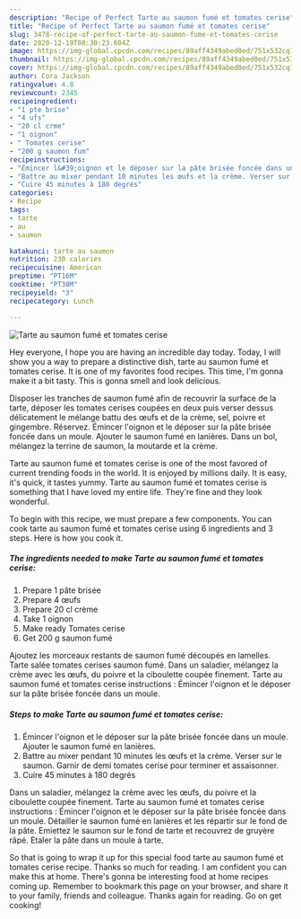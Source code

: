 ```yaml
---
description: "Recipe of Perfect Tarte au saumon fumé et tomates cerise"
title: "Recipe of Perfect Tarte au saumon fumé et tomates cerise"
slug: 3478-recipe-of-perfect-tarte-au-saumon-fume-et-tomates-cerise
date: 2020-12-19T08:30:23.604Z
image: https://img-global.cpcdn.com/recipes/89aff4349abed0ed/751x532cq70/tarte-au-saumon-fume-et-tomates-cerise-photo-principale-de-la-recette.jpg
thumbnail: https://img-global.cpcdn.com/recipes/89aff4349abed0ed/751x532cq70/tarte-au-saumon-fume-et-tomates-cerise-photo-principale-de-la-recette.jpg
cover: https://img-global.cpcdn.com/recipes/89aff4349abed0ed/751x532cq70/tarte-au-saumon-fume-et-tomates-cerise-photo-principale-de-la-recette.jpg
author: Cora Jackson
ratingvalue: 4.8
reviewcount: 2345
recipeingredient:
- "1 pte brise"
- "4 ufs"
- "20 cl crme"
- "1 oignon"
- " Tomates cerise"
- "200 g saumon fum"
recipeinstructions:
- "Émincer l&#39;oignon et le déposer sur la pâte brisée foncée dans un moule. Ajouter le saumon fumé en lanières."
- "Battre au mixer pendant 10 minutes les œufs et la crème. Verser sur le saumon. Garnir de demi tomates cerise pour terminer et assaisonner."
- "Cuire 45 minutes à 180 degrés"
categories:
- Recipe
tags:
- tarte
- au
- saumon

katakunci: tarte au saumon 
nutrition: 230 calories
recipecuisine: American
preptime: "PT16M"
cooktime: "PT38M"
recipeyield: "3"
recipecategory: Lunch

---
```



![Tarte au saumon fumé et tomates cerise](https://img-global.cpcdn.com/recipes/89aff4349abed0ed/751x532cq70/tarte-au-saumon-fume-et-tomates-cerise-photo-principale-de-la-recette.jpg)

Hey everyone, I hope you are having an incredible day today. Today, I will show you a way to prepare a distinctive dish, tarte au saumon fumé et tomates cerise. It is one of my favorites food recipes. This time, I'm gonna make it a bit tasty. This is gonna smell and look delicious.

Disposer les tranches de saumon fumé afin de recouvrir la surface de la tarte, déposer les tomates cerises coupées en deux puis verser dessus délicatement le mélange battu des œufs et de la crème, sel, poivre et gingembre. Réservez. Émincer l&#39;oignon et le déposer sur la pâte brisée foncée dans un moule. Ajouter le saumon fumé en lanières. Dans un bol, mélangez la terrine de saumon, la moutarde et la crème.

Tarte au saumon fumé et tomates cerise is one of the most favored of current trending foods in the world. It is enjoyed by millions daily. It is easy, it's quick, it tastes yummy. Tarte au saumon fumé et tomates cerise is something that I have loved my entire life. They're fine and they look wonderful.


To begin with this recipe, we must prepare a few components. You can cook tarte au saumon fumé et tomates cerise using 6 ingredients and 3 steps. Here is how you cook it.

<!--inarticleads1-->

##### The ingredients needed to make Tarte au saumon fumé et tomates cerise:

1. Prepare 1 pâte brisée
1. Prepare 4 œufs
1. Prepare 20 cl crème
1. Take 1 oignon
1. Make ready  Tomates cerise
1. Get 200 g saumon fumé


Ajoutez les morceaux restants de saumon fumé découpés en lamelles. Tarte salée tomates cerises saumon fumé. Dans un saladier, mélangez la crème avec les œufs, du poivre et la ciboulette coupée finement. Tarte au saumon fumé et tomates cerise instructions : Émincer l&#39;oignon et le déposer sur la pâte brisée foncée dans un moule. 

<!--inarticleads2-->

##### Steps to make Tarte au saumon fumé et tomates cerise:

1. Émincer l&#39;oignon et le déposer sur la pâte brisée foncée dans un moule. Ajouter le saumon fumé en lanières.
1. Battre au mixer pendant 10 minutes les œufs et la crème. Verser sur le saumon. Garnir de demi tomates cerise pour terminer et assaisonner.
1. Cuire 45 minutes à 180 degrés


Dans un saladier, mélangez la crème avec les œufs, du poivre et la ciboulette coupée finement. Tarte au saumon fumé et tomates cerise instructions : Émincer l&#39;oignon et le déposer sur la pâte brisée foncée dans un moule. Détailler le saumon fumé en lanières et les répartir sur le fond de la pâte. Emiettez le saumon sur le fond de tarte et recouvrez de gruyère râpé. Etaler la pâte dans un moule à tarte. 

So that is going to wrap it up for this special food tarte au saumon fumé et tomates cerise recipe. Thanks so much for reading. I am confident you can make this at home. There's gonna be interesting food at home recipes coming up. Remember to bookmark this page on your browser, and share it to your family, friends and colleague. Thanks again for reading. Go on get cooking!
